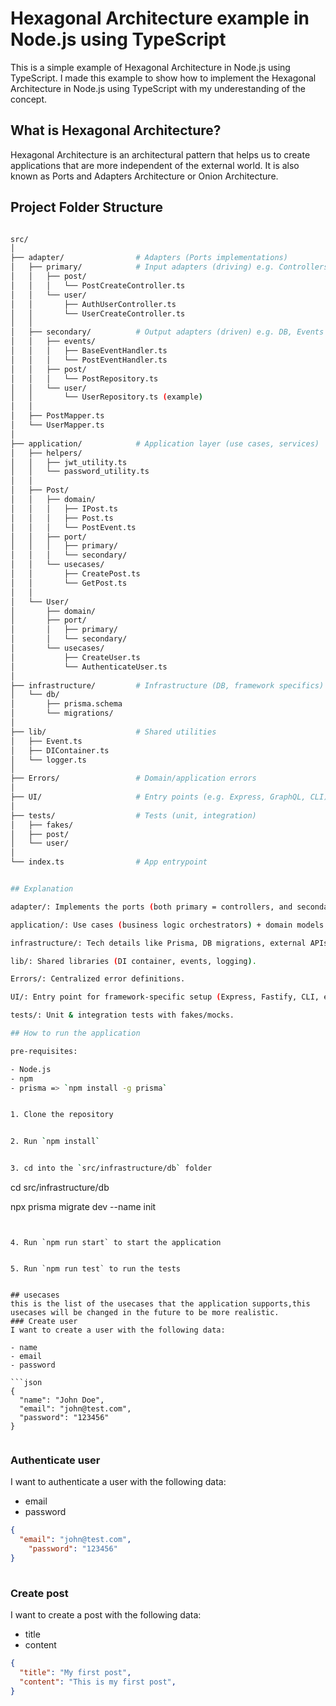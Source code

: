 # Hexagonal Architecture example in Node.js using TypeScript
This is a simple example of Hexagonal Architecture in Node.js using TypeScript.
I made this example to show how to implement the Hexagonal Architecture in Node.js using TypeScript with my underestanding of the concept.

## What is Hexagonal Architecture?
Hexagonal Architecture is an architectural pattern that helps us to create applications that are more independent of the external world.
It is also known as Ports and Adapters Architecture or Onion Architecture.

## Project Folder Structure

```bash

src/
│
├── adapter/                # Adapters (Ports implementations)
│   ├── primary/            # Input adapters (driving) e.g. Controllers
│   │   ├── post/
│   │   │   └── PostCreateController.ts
│   │   └── user/
│   │       ├── AuthUserController.ts
│   │       └── UserCreateController.ts
│   │
│   ├── secondary/          # Output adapters (driven) e.g. DB, Events
│   │   ├── events/
│   │   │   ├── BaseEventHandler.ts
│   │   │   └── PostEventHandler.ts
│   │   ├── post/
│   │   │   └── PostRepository.ts
│   │   └── user/
│   │       └── UserRepository.ts (example)
│   │
│   ├── PostMapper.ts
│   └── UserMapper.ts
│
├── application/            # Application layer (use cases, services)
│   ├── helpers/
│   │   ├── jwt_utility.ts
│   │   └── password_utility.ts
│   │
│   ├── Post/
│   │   ├── domain/
│   │   │   ├── IPost.ts
│   │   │   ├── Post.ts
│   │   │   └── PostEvent.ts
│   │   ├── port/
│   │   │   ├── primary/
│   │   │   └── secondary/
│   │   └── usecases/
│   │       ├── CreatePost.ts
│   │       └── GetPost.ts
│   │
│   └── User/
│       ├── domain/
│       ├── port/
│       │   ├── primary/
│       │   └── secondary/
│       └── usecases/
│           ├── CreateUser.ts
│           └── AuthenticateUser.ts
│
├── infrastructure/         # Infrastructure (DB, framework specifics)
│   └── db/
│       ├── prisma.schema
│       └── migrations/
│
├── lib/                    # Shared utilities
│   ├── Event.ts
│   ├── DIContainer.ts
│   └── logger.ts
│
├── Errors/                 # Domain/application errors
│
├── UI/                     # Entry points (e.g. Express, GraphQL, CLI)
│
├── tests/                  # Tests (unit, integration)
│   ├── fakes/
│   ├── post/
│   └── user/
│
└── index.ts                # App entrypoint


## Explanation

adapter/: Implements the ports (both primary = controllers, and secondary = persistence/events).

application/: Use cases (business logic orchestrators) + domain models + ports.

infrastructure/: Tech details like Prisma, DB migrations, external APIs.

lib/: Shared libraries (DI container, events, logging).

Errors/: Centralized error definitions.

UI/: Entry point for framework-specific setup (Express, Fastify, CLI, etc).

tests/: Unit & integration tests with fakes/mocks.

## How to run the application

pre-requisites:

- Node.js
- npm
- prisma => `npm install -g prisma`


1. Clone the repository


2. Run `npm install`


3. cd into the `src/infrastructure/db` folder 
```
cd src/infrastructure/db

npx prisma migrate dev --name init
```


4. Run `npm run start` to start the application


5. Run `npm run test` to run the tests


## usecases
this is the list of the usecases that the application supports,this usecases will be changed in the future to be more realistic.
### Create user
I want to create a user with the following data:

- name
- email
- password

```json
{
  "name": "John Doe",
  "email": "john@test.com",
  "password": "123456"
}
  
  ```
### Authenticate user
I want to authenticate a user with the following data:

- email
- password

```json
{
  "email": "john@test.com",
    "password": "123456"
}
    
```
### Create post
I want to create a post with the following data:

- title
- content

```json
{
  "title": "My first post",
  "content": "This is my first post",
}
    
```
